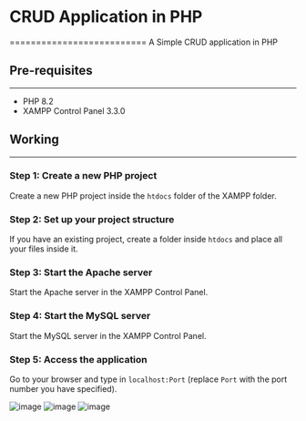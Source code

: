 # CRUD Application in PHP
==========================
A Simple CRUD application in PHP

## Pre-requisites
---------------

* PHP 8.2
* XAMPP Control Panel 3.3.0

## Working
---------

### Step 1: Create a new PHP project

Create a new PHP project inside the `htdocs` folder of the XAMPP folder.

### Step 2: Set up your project structure

If you have an existing project, create a folder inside `htdocs` and place all your files inside it.

### Step 3: Start the Apache server

Start the Apache server in the XAMPP Control Panel.

### Step 4: Start the MySQL server

Start the MySQL server in the XAMPP Control Panel.

### Step 5: Access the application

Go to your browser and type in `localhost:Port` (replace `Port` with the port number you have specified).
 
 ![image](https://github.com/user-attachments/assets/ffaeac70-39b5-41de-9159-f302fbbd1a63)
![image](https://github.com/user-attachments/assets/18416b79-fba6-406e-bdaa-e3925e8bea5d)
![image](https://github.com/user-attachments/assets/54512d1a-d026-4f17-84a9-d0bf57083b44)


